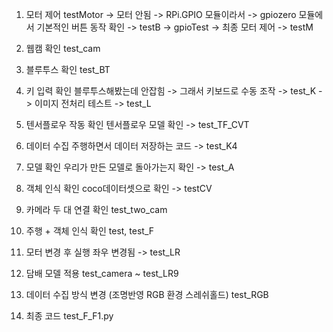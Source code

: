 1. 모터 제어
testMotor -> 모터 안됨 -> RPi.GPIO 모듈이라서 -> gpiozero 모듈에서 기본적인 버튼 동작 확인 -> testB -> gpioTest -> 최종 모터 제어 -> testM


2. 웹캠 확인
test_cam


3. 블루투스 확인
test_BT


4. 키 입력 확인
블루투스해봤는데 안잡힘 -> 그래서 키보드로 수동 조작 -> test_K -> 이미지 전처리 테스트 -> test_L


5. 텐서플로우 작동 확인
텐서플로우 모델 확인 -> test_TF_CVT 


6. 데이터 수집
주행하면서 데이터 저장하는 코드 -> test_K4


7. 모델 확인
우리가 만든 모델로 돌아가는지 확인 -> test_A

8. 객체 인식 확인
coco데이터셋으로 확인 -> testCV

9. 카메라 두 대 연결 확인
test_two_cam

10. 주행 + 객체 인식 확인
test, test_F

11. 모터 변경 후 실행
좌우 변경됨 -> test_LR

12. 담배 모델 적용
test_camera ~ test_LR9

13. 데이터 수집 방식 변경 (조명반영 RGB 환경 스레쉬홀드)
test_RGB

14. 최종 코드
test_F_F1.py
